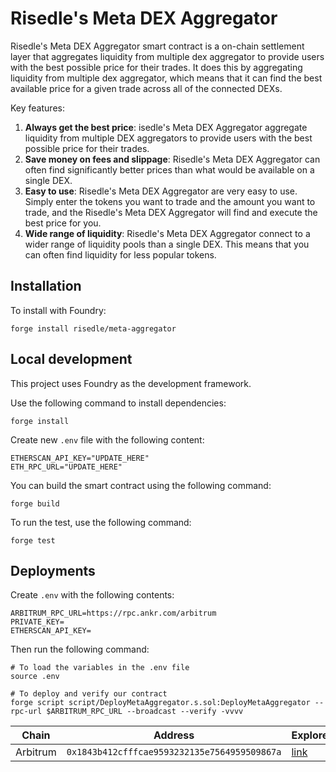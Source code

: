 # Risedle's Meta DEX Aggregator

Risedle's Meta DEX Aggregator smart contract is a on-chain settlement layer that
aggregates liquidity from multiple dex aggregator to provide users with the best
possible price for their trades. It does this by aggregating liquidity from
multiple dex aggregator, which means that it can find the best available price
for a given trade across all of the connected DEXs.

Key features:

1. **Always get the best price**: isedle's Meta DEX Aggregator aggregate
   liquidity from multiple DEX aggregators to provide users with the best
   possible price for their trades.
2. **Save money on fees and slippage**: Risedle's Meta DEX Aggregator can often
   find significantly better prices than what would be available on a single DEX.
3. **Easy to use**: Risedle's Meta DEX Aggregator are very easy to use.
   Simply enter the tokens you want to trade and the amount you want to trade,
   and the Risedle's Meta DEX Aggregator will find and execute the best price
   for you.
4. **Wide range of liquidity**: Risedle's Meta DEX Aggregator connect to a
   wider range of liquidity pools than a single DEX. This means that you
   can often find liquidity for less popular tokens.

## Installation

To install with Foundry:

```
forge install risedle/meta-aggregator
```

## Local development

This project uses Foundry as the development framework.

Use the following command to install dependencies:

```
forge install
```

Create new `.env` file with the following content:

```
ETHERSCAN_API_KEY="UPDATE_HERE"
ETH_RPC_URL="UPDATE_HERE"
```

You can build the smart contract using the following command:

```
forge build
```

To run the test, use the following command:

```
forge test
```

## Deployments

Create `.env` with the following contents:

```
ARBITRUM_RPC_URL=https://rpc.ankr.com/arbitrum
PRIVATE_KEY=
ETHERSCAN_API_KEY=
```

Then run the following command:

```
# To load the variables in the .env file
source .env

# To deploy and verify our contract
forge script script/DeployMetaAggregator.s.sol:DeployMetaAggregator --rpc-url $ARBITRUM_RPC_URL --broadcast --verify -vvvv
```

| Chain    | Address                                      | Explorer                                                                       |
| -------- | -------------------------------------------- | ------------------------------------------------------------------------------ |
| Arbitrum | `0x1843b412cfffcae9593232135e7564959509867a` | [link](https://arbiscan.io/address/0x1843b412cfffcae9593232135e7564959509867a) |
